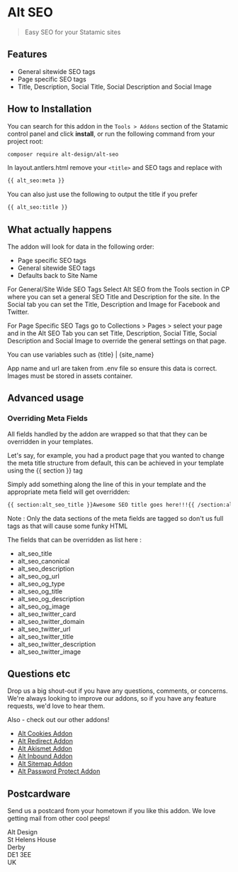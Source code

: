 # Alt SEO

> Easy SEO for your Statamic sites

## Features

- General sitewide SEO tags
- Page specific SEO tags
- Title, Description, Social Title, Social Description and Social Image


## How to Installation

You can search for this addon in the `Tools > Addons` section of the Statamic control panel and click **install**, or run the following command from your project root:

``` bash
composer require alt-design/alt-seo
```

In layout.antlers.html remove your `<title>` and SEO tags and replace with

``` bash
{{ alt_seo:meta }}
```

You can also just use the following to output the title if you prefer

``` bash
{{ alt_seo:title }}
```

## What actually happens

The addon will look for data in the following order:

- Page specific SEO tags
- General sitewide SEO tags
- Defaults back to Site Name

For General/Site Wide SEO Tags Select Alt SEO from the Tools section in CP where you can set a general SEO Title and Description for the site. In the Social tab you can set the Title, Description and Image for Facebook and Twitter.

For Page Specific SEO Tags go to Collections > Pages > select your page and in the Alt SEO Tab you can set Title, Description, Social Title, Social Description and Social Image to override the general settings on that page.

You can use variables such as {title} | {site_name}

App name and url are taken from .env file so ensure this data is correct. Images must be stored in assets container.

## Advanced usage

### Overriding Meta Fields

All fields handled by the addon are wrapped so that that they can be overridden in your templates.

Let's say, for example, you had a product page that you wanted to change the meta title structure from default, this can be achieved in your template using the {{ section }} tag

Simply add something along the line of this in your template and the appropriate meta field will get overridden:
``` bash
{{ section:alt_seo_title }}Awesome SEO title goes here!!!{{ /section:alt_seo_title }}
```

Note : Only the data sections of the meta fields are tagged so don't us full tags as that will cause some funky HTML

The fields that can be overridden as list here :

- alt_seo_title
- alt_seo_canonical
- alt_seo_description
- alt_seo_og_url
- alt_seo_og_type
- alt_seo_og_title
- alt_seo_og_description
- alt_seo_og_image
- alt_seo_twitter_card
- alt_seo_twitter_domain
- alt_seo_twitter_url
- alt_seo_twitter_title
- alt_seo_twitter_description
- alt_seo_twitter_image

## Questions etc

Drop us a big shout-out if you have any questions, comments, or concerns. We're always looking to improve our addons, so if you have any feature requests, we'd love to hear them.

Also - check out our other addons!
- [Alt Cookies Addon](https://github.com/alt-design/Alt-Cookies-Addon)
- [Alt Redirect Addon](https://github.com/alt-design/Alt-Redirect-Addon)
- [Alt Akismet Addon](https://github.com/alt-design/Alt-Akismet-Addon)
- [Alt Inbound Addon](https://github.com/alt-design/Alt-Inbound-Addon)
- [Alt Sitemap Addon](https://github.com/alt-design/Alt-Sitemap-Addon)
- [Alt Password Protect Addon](https://github.com/alt-design/Alt-Password-Protect-Addon)

## Postcardware

Send us a postcard from your hometown if you like this addon. We love getting mail from other cool peeps!

Alt Design  
St Helens House  
Derby  
DE1 3EE  
UK   
